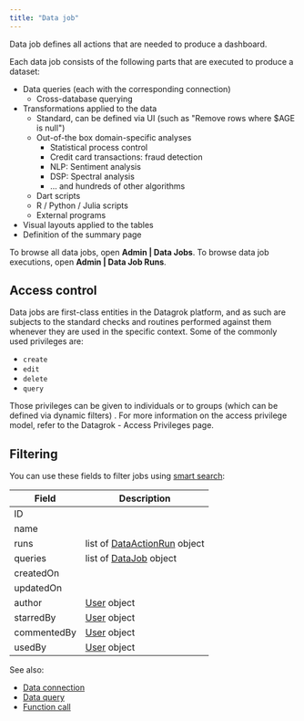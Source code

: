 ```yaml
---
title: "Data job"
---
```


Data job defines all actions that are needed to produce a dashboard.

Each data job consists of the following parts that are executed to produce a dataset:

* Data queries (each with the corresponding connection)
  * Cross-database querying
* Transformations applied to the data
  * Standard, can be defined via UI (such as "Remove rows where $AGE is null")
  * Out-of-the box domain-specific analyses
    * Statistical process control
    * Credit card transactions: fraud detection
    * NLP: Sentiment analysis
    * DSP: Spectral analysis
    * ... and hundreds of other algorithms
  * Dart scripts
  * R / Python / Julia scripts
  * External programs
* Visual layouts applied to the tables
* Definition of the summary page

To browse all data jobs, open **Admin | Data Jobs**. To browse data job executions, open
**Admin | Data Job Runs**.

## Access control

Data jobs are first-class entities in the Datagrok platform, and as such are subjects to the standard checks and
routines performed against them whenever they are used in the specific context. Some of the commonly used privileges
are:

* `create`
* `edit`
* `delete`
* `query`

Those privileges can be given to individuals or to groups (which can be defined via dynamic filters)
. For more information on the access privilege model, refer to the Datagrok - Access Privileges page.

## Filtering

You can use these fields to filter jobs using [smart search](../datagrok/smart-search.md):

| Field       | Description                                                            |
|-------------|------------------------------------------------------------------------|
| ID          |                                                                        |
| name        |                                                                        |
| runs        | list of [DataActionRun](../datagrok/functions/function-call.md) object |
| queries     | list of [DataJob](data-job.md) object                                  |
| createdOn   |                                                                        |
| updatedOn   |                                                                        |
| author      | [User](../govern/user.md) object                                       |
| starredBy   | [User](../govern/user.md) object                                       |
| commentedBy | [User](../govern/user.md) object                                       |
| usedBy      | [User](../govern/user.md) object                                       |

See also:

* [Data connection](data-connection.md)
* [Data query](data-query.md)
* [Function call](../datagrok/functions/function-call.md)
